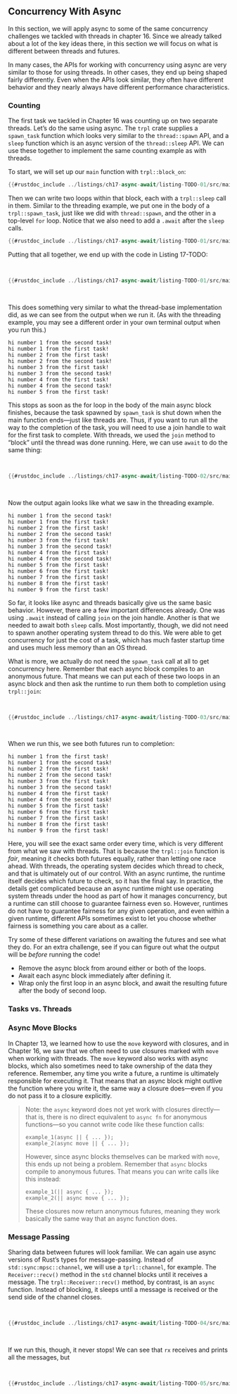 ## Concurrency With Async

In this section, we will apply async to some of the same concurrency challenges
we tackled with threads in chapter 16. Since we already talked about a lot of
the key ideas there, in this section we will focus on what is different between
threads and futures.

In many cases, the APIs for working with concurrency using async are very
similar to those for using threads. In other cases, they end up being shaped
fairly differently. Even when the APIs look similar, they often have different
behavior and they nearly always have different performance characteristics.

### Counting

The first task we tackled in Chapter 16 was counting up on two separate threads.
Let’s do the same using async. The `trpl` crate supplies a `spawn_task` function
which looks very similar to the `thread::spawn` API, and a `sleep` function
which is an async version of the `thread::sleep` API. We can use these together
to implement the same counting example as with threads.

To start, we will set up our `main` function with `trpl::block_on`:

```rust
{{#rustdoc_include ../listings/ch17-async-await/listing-TODO-01/src/main.rs:block_on}}
```

Then we can write two loops within that block, each with a `trpl::sleep` call in
them. Similar to the threading example, we put one in the body of a
`trpl::spawn_task`, just like we did with `thread::spawn`, and the other in a
top-level `for` loop. Notice that we also need to add a `.await` after the
`sleep` calls.

```rust
{{#rustdoc_include ../listings/ch17-async-await/listing-TODO-01/src/main.rs:task}}
```

Putting that all together, we end up with the code in Listing 17-TODO:

<Listing number="17-TODO" caption="Showing how we might implement two counters with `async` instead of threads" file-name="src/main.rs">

```rust
{{#rustdoc_include ../listings/ch17-async-await/listing-TODO-01/src/main.rs:all}}
```

</Listing>

This does something very similar to what the thread-base implementation did, as
we can see from the output when we run it. (As with the threading example, you
may see a different order in your own terminal output when you run this.)

```text
hi number 1 from the second task!
hi number 1 from the first task!
hi number 2 from the first task!
hi number 2 from the second task!
hi number 3 from the first task!
hi number 3 from the second task!
hi number 4 from the first task!
hi number 4 from the second task!
hi number 5 from the first task!
```

This stops as soon as the for loop in the body of the main async block finishes,
because the task spawned by `spawn_task` is shut down when the main function
ends—just like threads are. Thus, if you want to run all the way to the
completion of the task, you will need to use a join handle to wait for the first
task to complete. With threads, we used the `join` method to “block” until the
thread was done running. Here, we can use `await` to do the same thing:

<Listing number="17-TODO" caption="Using `.await` with a join handle to run a task to completion" file-name="src/main.rs">

```rust
{{#rustdoc_include ../listings/ch17-async-await/listing-TODO-02/src/main.rs}}
```

</Listing>

Now the output again looks like what we saw in the threading example.

```text
hi number 1 from the second task!
hi number 1 from the first task!
hi number 2 from the first task!
hi number 2 from the second task!
hi number 3 from the first task!
hi number 3 from the second task!
hi number 4 from the first task!
hi number 4 from the second task!
hi number 5 from the first task!
hi number 6 from the first task!
hi number 7 from the first task!
hi number 8 from the first task!
hi number 9 from the first task!
```

So far, it looks like async and threads basically give us the same basic
behavior. However, there are a few important differences already. One was using
`.await` instead of calling `join` on the join handle. Another is that we needed
to await both `sleep` calls. Most importantly, though, we did not need to spawn
another operating system thread to do this. We were able to get concurrency for
just the cost of a task, which has much faster startup time and uses much less
memory than an OS thread.

What is more, we actually do not need the `spawn_task` call at all to get
concurrency here. Remember that each async block compiles to an anonymous
future. That means we can put each of these two loops in an async block and then
ask the runtime to run them both to completion using `trpl::join`:

<Listing number="17-TODO" caption="Using `trpl::join` to await two anonymous futures" file-name="src/main.rs">

```rust
{{#rustdoc_include ../listings/ch17-async-await/listing-TODO-03/src/main.rs}}
```

</Listing>

When we run this, we see both futures run to completion:

```text
hi number 1 from the first task!
hi number 1 from the second task!
hi number 2 from the first task!
hi number 2 from the second task!
hi number 3 from the first task!
hi number 3 from the second task!
hi number 4 from the first task!
hi number 4 from the second task!
hi number 5 from the first task!
hi number 6 from the first task!
hi number 7 from the first task!
hi number 8 from the first task!
hi number 9 from the first task!
```

Here, you will see the exact same order every time, which is very different from
what we saw with threads. That is because the `trpl::join` function is *fair*,
meaning it checks both futures equally, rather than letting one race ahead. With
threads, the operating system decides which thread to check, and that is
ultimately out of our control. With an async runtime, the runtime itself decides
which future to check, so it has the final say. In practice, the details get
complicated because an async runtime might use operating system threads under
the hood as part of how it manages concurrency, but a runtime can still choose
to guarantee fairness even so. However, runtimes do not have to guarantee
fairness for any given operation, and even within a given runtime, different
APIs sometimes exist to let you choose whether fairness is something you care
about as a caller.

Try some of these different variations on awaiting the futures and see what they
do. For an extra challenge, see if you can figure out what the output will be
*before* running the code!

* Remove the async block from around either or both of the loops.
* Await each async block immediately after defining it.
* Wrap only the first loop in an async block, and await the resulting future
  after the body of second loop.

### Tasks vs. Threads

<!-- TODO: discuss tasks vs. threads more *here*? -->

### Async Move Blocks

In Chapter 13, we learned how to use the `move` keyword with closures, and in
Chapter 16, we saw that we often need to use closures marked with `move` when
working with threads. The `move` keyword also works with async blocks, which
also sometimes need to take ownership of the data they reference. Remember, any
time you write a future, a runtime is ultimately responsible for executing it.
That means that an async block might outlive the function where you write it, the
same way a closure does—even if you do not pass it to a closure explicitly.

<!-- TODO: continue discussion of async move blocks -->

> Note: the `async` keyword does not yet work with closures directly—that is,
> there is no direct equivalent to `async fn` for anonymous functions—so you
> cannot write code like these function calls:
>
> ```rust,ignore
> example_1(async || { ... });
> example_2(async move || { ... });
> ```
>
> However, since async blocks themselves can be marked with `move`, this ends up
> not being a problem. Remember that `async` blocks compile to anonymous
> futures. That means you can write calls like this instead:
>
> ```rust,ignore
> example_1(|| async { ... });
> example_2(|| async move { ... });
> ```
>
> These closures now return anonymous futures, meaning they work basically the
> same way that an async function does.

### Message Passing

<!-- NOTE: mentions blocking again, need to define it somewhere before this. -->

Sharing data between futures will look familiar. We can again use async versions
of Rust’s types for message-passing. Instead of `std::sync:mpsc::channel`, we
will use a `tprl::channel`, for example. The `Receiver::recv()` method in the
`std` channel blocks until it receives a message. The `trpl::Receiver::recv()`
method, by contrast, is an `async` function. Instead of blocking, it sleeps
until a message is received or the send side of the channel closes.

<!-- TODO: build up to this, rather than dumping the whole code all at once -->

<Listing number="17-TODO" caption="Using an async mpsc channel" file-name="src/main.rs">

```rust
{{#rustdoc_include ../listings/ch17-async-await/listing-TODO-04/src/main.rs}}
```

</Listing>

If we run this, though, it never stops! We can see that `rx` receives and prints all the messages, but

<Listing number="17-TODO" caption="Fixing the async mpsc channel by using `move` to take ownership of the `Sender` (`tx`)" file-name="src/main.rs">

```rust
{{#rustdoc_include ../listings/ch17-async-await/listing-TODO-05/src/main.rs:move}}
```

</Listing>

